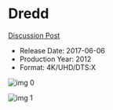 # Dredd

[Discussion Post](https://www.avsforum.com/threads/bass-eq-for-filtered-movies.2995212/post-56866586)

* Release Date: 2017-06-06
* Production Year: 2012
* Format: 4K/UHD/DTS:X

![img 0](https://i.imgur.com/TxzAlm8.jpg)

![img 1](https://i.imgur.com/G0iOjve.jpg)


